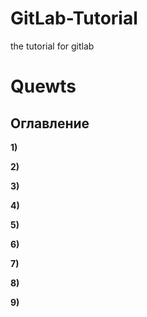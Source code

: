# GitLab-Tutorial
the tutorial for gitlab
# Quewts 
## Оглавление
 
 **1)**
 
 **2)**
 
 **3)**
 
 **4)**
 
 **5)**
 
 **6)**
 
 **7)**
 
 **8)**
 
 **9)**
